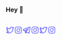 ### Hey :vulcan_salute:

<br>

<a href="https://twitter.com/yeltsinxyz">
    <img align="left" alt="Yeltsin Lima | Twitter" width="22px" src="img/twitter.svg">
</a>
<a href="https://instagram.com/yeltsinxyz">
    <img align="left" alt="Yeltsin Lima | Instagram" width="22px" src="img/instagram.svg">
</a>
<a href="https://t.me/yeltsinxyz">
    <img align="left" alt="Yeltsin Lima | Telegram" width="22px" src="img/telegram.svg">
</a>
<a href="https://instagram.com/yeltsinxyz">
    <img align="left" alt="Yeltsin Lima | Instagram" width="22px" src="img/instagram.svg">
</a>
<a href="https://twitter.com/yeltsinxyz">
    <img align="left" alt="Yeltsin Lima | Twitter" width="22px" src="img/twitter.svg">
</a>
<a href="https://instagram.com/yeltsinxyz">
    <img align="left" alt="Yeltsin Lima | Instagram" width="22px" src="img/instagram.svg">
</a>

<br><br>